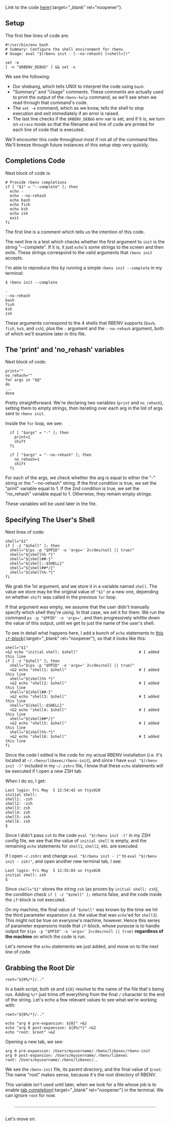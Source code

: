 
Link to the code [here](https://github.com/rbenv/rbenv/blob/c4395e58201966d9f90c12bd6b7342e389e7a4cb/libexec/rbenv-init){:target="_blank" rel="noopener"}.

## Setup

The first few lines of code are:

```
#!/usr/bin/env bash
# Summary: Configure the shell environment for rbenv
# Usage: eval "$(rbenv init - [--no-rehash] [<shell>])"

set -e
[ -n "$RBENV_DEBUG" ] && set -x
```

We see the following:

 - Our shebang, which tells UNIX to interpret the code using `bash`.
 - "Summary" and "Usage" comments.  These comments are actually used to print the output of the `rbenv-help` command, as we'll see when we read through that command's code.
 - The `set -e` command, which as we know, tells the shell to stop execution and exit immediately if an error is raised.
 - The last line checks if the `$RBENV_DEBUG` env var is set, and if it is, we turn on `xtrace` mode so that the filename and line of code are printed for each line of code that is executed.

 We'll encounter this code throughout most if not all of the command files.  We'll breeze through future instances of this setup step very quickly.

## Completions Code

Next block of code is:

```
# Provide rbenv completions
if [ "$1" = "--complete" ]; then
  echo -
  echo --no-rehash
  echo bash
  echo fish
  echo ksh
  echo zsh
  exit
fi
```

The first line is a comment which tells us the intention of this code.

The next line is a test which checks whether the first argument to `init` is the string "--complete".  If it is, it just `echo`'s some strings to the screen and then exits.  These strings correspond to the valid arguments that `rbenv init` accepts.

I'm able to reproduce this by running a simple `rbenv init --complete` in my terminal:

```
$ rbenv init --complete

-
--no-rehash
bash
fish
ksh
zsh
```

These arguments correspond to the 4 shells that RBENV supports (`bash`, `fish`, `ksh`, and `zsh`), plus the `-` argument and the `--no-rehash` argument, both of which we'll examine later in this file.

## The 'print' and 'no_rehash' variables

Next block of code:

```
print=""
no_rehash=""
for args in "$@"
do
...
done
```
Pretty straightforward.  We're declaring two variables (`print` and `no_rehash`), setting them to empty strings, then iterating over each arg in the list of args sent to `rbenv init`.

Inside the `for` loop, we see:

```
  if [ "$args" = "-" ]; then
    print=1
    shift
  fi

  if [ "$args" = "--no-rehash" ]; then
    no_rehash=1
    shift
  fi
```
For each of the args, we check whether the arg is equal to either the "-" string or the "--no-rehash" string.  If the first condition is true, we set the "print" variable equal to 1.  If the 2nd condition is true, we set the "no_rehash" variable equal to 1.  Otherwise, they remain empty strings.

These variables will be used later in the file.

## Specifying The User's Shell

Next lines of code:

```
shell="$1"
if [ -z "$shell" ]; then
  shell="$(ps -p "$PPID" -o 'args=' 2>/dev/null || true)"
  shell="${shell%% *}"
  shell="${shell##-}"
  shell="${shell:-$SHELL}"
  shell="${shell##*/}"
  shell="${shell%%-*}"
fi
```

We grab the 1st argument, and we store it in a variable named `shell`.  The value we store may be the original value of `"$1"` or a new one, depending on whether `shift` was called in the previous `for` loop.

If that argument was empty, we assume that the user didn't manually specify which shell they're using.  In that case, we set it for them.  We run the command `ps -p "$PPID" -o 'args='`, and then progressively whittle down the value of this output, until we get to just the name of the user's shell.

To see in detail what happens here, I add a bunch of `echo` statements to [this `if`-block](https://github.com/rbenv/rbenv/blob/c4395e58201966d9f90c12bd6b7342e389e7a4cb/libexec/rbenv-init#L35-L42){:target="_blank" rel="noopener"}, so that it looks like this:

```
shell="$1"
>&2 echo "initial shell: $shell"                           # I added this line
if [ -z "$shell" ]; then
  shell="$(ps -p "$PPID" -o 'args=' 2>/dev/null || true)"
  >&2 echo "shell1: $shell"                                # I added this line
  shell="${shell%% *}"
  >&2 echo "shell2: $shell"                                # I added this line
  shell="${shell##-}"
  >&2 echo "shell3: $shell"                                # I added this line
  shell="${shell:-$SHELL}"
  >&2 echo "shell4: $shell"                                # I added this line
  shell="${shell##*/}"
  >&2 echo "shell5: $shell"                                # I added this line
  shell="${shell%%-*}"
  >&2 echo "shell6: $shell"                                # I added this line
fi
```

Since the code I edited is the code for my actual RBENV installation (i.e. it's located at `~/.rbenv/libexec/rbenv-init`), and since I have `eval "$(rbenv init -)"` included in my `~/.zshrc` file, I know that these `echo` statements will be executed if I open a new ZSH tab.

When I do so, I get:

```
Last login: Fri May  5 12:54:42 on ttys020
initial shell:
shell1: -zsh
shell2: -zsh
shell3: zsh
shell4: zsh
shell5: zsh
shell6: zsh
$
```

Since I didn't pass `zsh` to the code `eval "$(rbenv init -)"` in my ZSH config file, we see that the value of `initial shell` is empty, and the remaining `echo` statements for `shell1`, `shell2`, etc. are executed.

If I open `~/.zshrc` and change `eval "$(rbenv init - )"` to `eval "$(rbenv init - zsh)"`, and open another new terminal tab, I see:

```
Last login: Fri May  5 12:55:03 on ttys020
initial shell: zsh
$
```

Since `shell="$1"` stores the string `zsh` (as proven by `initial shell: zsh`), the condition check `if [ -z "$shell" ];` returns false, and the code inside the `if`-block is not executed.

On my machine, the final value of `"$shell"` was known by the time we hit the third parameter expansion (i.e. the value that was `echo`'ed for `shell3`).  This might not be true on everyone's machine, however.  Hence this series of parameter expansions inside that `if`-block, whose purpose is to handle output for `$(ps -p "$PPID" -o 'args=' 2>/dev/null || true)` **regardless of the machine** on which the code is run.

Let's remove the `echo` statements we just added, and move on to the next line of code.

## Grabbing the Root Dir

```
root="${0%/*}/.."
```

In a bash script, both `$0` and `${0}` resolve to the name of the file that's being run.  Adding `%/*` just trims off everything from the final `/` character to the end of the string.  Let's echo a few relevant values to see what we're working with:

```
root="${0%/*}/.."

echo "arg 0 pre-expansion: ${0}" >&2
echo "arg 0 post-expansion: ${0%/*}" >&2
echo "root: $root" >&2
```

Opening a new tab, we see:

```
arg 0 pre-expansion: /Users/myusername/.rbenv/libexec/rbenv-init
arg 0 post-expansion: /Users/myusername/.rbenv/libexec
root: /Users/myusername/.rbenv/libexec/..
```

We see the `rbenv-init` file, its parent directory, and the final value of `$root`.  The name "root" makes sense, because it's the root directory of RBENV.

This variable isn't used until later, when we look for a file whose job is to enable [tab completion](https://web.archive.org/web/20230330150603/https://en.wikipedia.org/wiki/Command-line_completion){:target="_blank" rel="noopener"} in the terminal.  We can ignore `root` for now.

<div style="margin: 2em; border-bottom: 1px solid grey"></div>

Let's move on.

